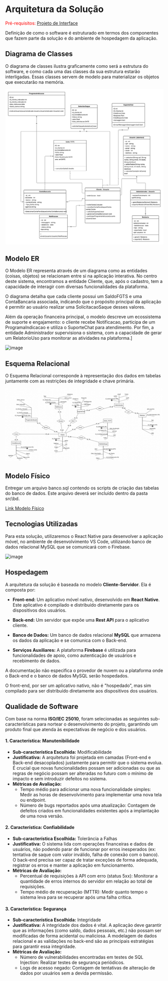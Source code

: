 # Arquitetura da Solução

<span style="color:red">Pré-requisitos: <a href="3-Projeto de Interface.md"> Projeto de Interface</a></span>

Definição de como o software é estruturado em termos dos componentes que fazem parte da solução e do ambiente de hospedagem da aplicação.

## Diagrama de Classes

O diagrama de classes ilustra graficamente como será a estrutura do software, e como cada uma das classes da sua estrutura estarão interligadas. Essas classes servem de modelo para materializar os objetos que executarão na memória.

<img width="" height="" alt="image" src="https://github.com/ICEI-PUCMinas-PSG-SI-TI/psg-ads-n-tiam-2025-2-tiam-grupo_4_bancobmg/blob/1590064888a3914d3446cff56a2661984a402d55/docs/img/Diagrama%20de%20Classes%20Banco%20BMG.png" />

## Modelo ER

O Modelo ER representa através de um diagrama como as entidades (coisas, objetos) se relacionam entre si na aplicação interativa. No centro deste sistema, encontramos a entidade Cliente, que, após o cadastro, tem a capacidade de interagir com diversas funcionalidades da plataforma.

O diagrama detalha que cada cliente possui um SaldoFGTS e uma ContaBancaria associada, indicando que o propósito principal da aplicação é permitir ao usuário realizar uma SolicitacaoSaque desses valores.

Além da operação financeira principal, o modelo descreve um ecossistema de suporte e engajamento: o cliente recebe Notificacao, participa de um ProgramaIndicacao e utiliza o SuporteChat para atendimento. Por fim, a entidade Administrador supervisiona o sistema, com a capacidade de gerar um RelatorioUso para monitorar as atividades na plataforma.]

<img width="1393" height="587" alt="image" src="https://github.com/user-attachments/assets/7dc79413-200b-440f-ba6f-4ce5a0e0ff05" />

## Esquema Relacional

O Esquema Relacional corresponde à representação dos dados em tabelas juntamente com as restrições de integridade e chave primária.
 
<img width="" height="" alt="image" src="https://github.com/ICEI-PUCMinas-PSG-SI-TI/psg-ads-n-tiam-2025-2-tiam-grupo_4_bancobmg/blob/8ed76ed7cdd02abc8756291e82e77a3aebae26a6/docs/img/Modelo%20Relacional.png" />

## Modelo Físico

Entregar um arquivo banco.sql contendo os scripts de criação das tabelas do banco de dados. Este arquivo deverá ser incluído dentro da pasta src\bd.

<span><a href="../src/bd/banco.sql">Link Modelo Físico </a></span>

## Tecnologias Utilizadas

Para esta solução, utilizaremos o React Native para desenvolver a aplicação móvel, no ambiente de desenvolvimento VS Code, utilizando banco de dados relacional MySQL que se comunicará com o Firebase.

<img width="1265" height="567" alt="image" src="https://github.com/user-attachments/assets/ea1bffa7-422f-4559-b853-3fff7d1e06b2" />


## Hospedagem

A arquitetura da solução é baseada no modelo **Cliente-Servidor**. Ela é composta por:

* **Front-end:** Um aplicativo móvel nativo, desenvolvido em **React Native**. Este aplicativo é compilado e distribuído diretamente para os dispositivos dos usuários.

* **Back-end:** Um servidor que expõe uma **Rest API** para o aplicativo cliente.

* **Banco de Dados:** Um banco de dados relacional **MySQL** que armazena os dados da aplicação e se comunica com o Back-end.

* **Serviços Auxiliares:** A plataforma **Firebase** é utilizada para funcionalidades de apoio, como autenticação de usuários e recebimento de dados.

A documentação não especifica o provedor de nuvem ou a plataforma onde o Back-end e o banco de dados MySQL serão hospedados.

O front-end, por ser um aplicativo nativo, não é "hospedado", mas sim compilado para ser distribuído diretamente aos dispositivos dos usuários.

## Qualidade de Software

Com base na norma **ISO/IEC 25010**, foram selecionadas as seguintes sub-características para nortear o desenvolvimento do projeto, garantindo um produto final que atenda às expectativas de negócio e dos usuários.

#### 1. Característica: Manutenibilidade

* **Sub-característica Escolhida:** Modificabilidade
* **Justificativa:** A arquitetura foi projetada em camadas (Front-end e Back-end desacoplados) justamente para permitir que o sistema evolua. É crucial que novas funcionalidades possam ser adicionadas ou que as regras de negócio possam ser alteradas no futuro com o mínimo de impacto e sem introduzir defeitos no sistema.
* **Métricas de Avaliação:**
    * Tempo médio para adicionar uma nova funcionalidade simples: Medir as horas de desenvolvimento para implementar uma nova tela ou endpoint.
    * Número de bugs reportados após uma atualização: Contagem de defeitos criados em funcionalidades existentes após a implantação de uma nova versão.

#### 2. Característica: Confiabilidade

* **Sub-característica Escolhida:** Tolerância a Falhas
* **Justificativa:** O sistema lida com operações financeiras e dados de usuários, não podendo parar de funcionar por erros inesperados (ex: tentativa de saque com valor inválido, falha de conexão com o banco). O back-end precisa ser capaz de tratar exceções de forma adequada, registrar os erros e manter a aplicação em funcionamento.
* **Métricas de Avaliação:**
    * Percentual de requisições à API com erro (status 5xx): Monitorar a quantidade de erros internos do servidor em relação ao total de requisições.
    * Tempo médio de recuperação (MTTR): Medir quanto tempo o sistema leva para se recuperar após uma falha crítica.

#### 3. Característica: Segurança

* **Sub-característica Escolhida:** Integridade
* **Justificativa:** A integridade dos dados é vital. A aplicação deve garantir que as informações (como saldo, dados pessoais, etc.) não possam ser modificadas de forma acidental ou maliciosa. A modelagem de dados relacional e as validações no back-end são as principais estratégias para garantir essa integridade.
* **Métricas de Avaliação:**
    * Número de vulnerabilidades encontradas em testes de SQL Injection: Realizar testes de segurança periódicos.
    * Logs de acesso negado: Contagem de tentativas de alteração de dados por usuários sem a devida permissão.
